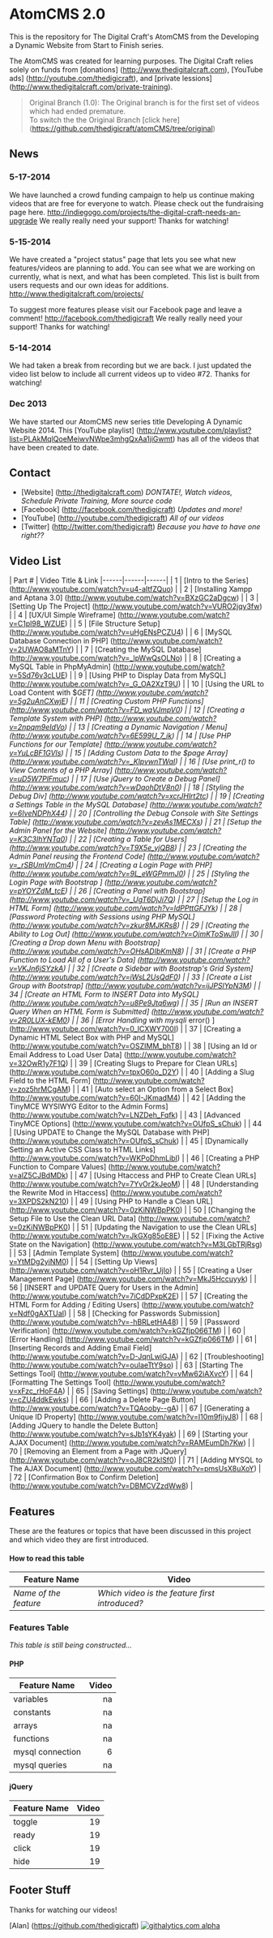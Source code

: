 AtomCMS 2.0
=========================


This is the repository for The Digital Craft's AtomCMS from the Developing a Dynamic Website from Start to Finish series.

The AtomCMS was created for learning purposes.  The Digital Craft relies solely on funds from [donations] (http://www.thedigitalcraft.com), [YouTube ads] (http://youtube.com/thedigicraft), and [private lessions] (http://www.thedigitalcraft.com/private-training).

> Original Branch (1.0):
> The Original branch is for the first set of videos which had ended premature.  
> To switch the the Original Branch [click here] (https://github.com/thedigicraft/atomCMS/tree/original)

## News

### 5-17-2014
We have launched a crowd funding campaign to help us continue making videos that are free for everyone to watch.  Please check out the fundraising page here.  http://indiegogo.com/projects/the-digital-craft-needs-an-upgrade We really really need your support! Thanks for watching!

### 5-15-2014
We have created a "project status" page that lets you see what new features/videos are planning to add.  You can see what we are working on currently, what is next, and what has been completed.  This list is built from users requests and our own ideas for additions. http://www.thedigitalcraft.com/projects/  

To suggest more features please visit our Facebook page and leave a comment! http://facebook.com/thedigicraft We really really need your support! Thanks for watching!

### 5-14-2014
We had taken a break from recording but we are back.  I just updated the video list below to include all current videos up to video #72. Thanks for watching!


### Dec 2013
We have started our AtomCMS new series title Developing A Dynamic Website 2014. This [YouTube playlist] (http://www.youtube.com/playlist?list=PLAkMqlQoeMeiwvNWpe3mhgQxAa1jiGwmt) has all of the videos that have been created to date.



## Contact
- [Website] (http://thedigitalcraft.com) _DONTATE!, Watch videos, Schedule Private Training, More source code_
- [Facebook] (http://facebook.com/thedigicraft) _Updates and more!_
- [YouTube] (http://youtube.com/thedigicraft) _All of our videos_
- [Twitter] (http://twitter.com/thedigicraft) _Because you have to have one right??_


Video List
---
| Part # | Video Title & Link
|------|------|------|
| 1 | [Intro to the Series] (http://www.youtube.com/watch?v=u4-aItfZQuo) |
| 2 | [Installing Xampp and Aptana 3.0] (http://www.youtube.com/watch?v=BXzGC2aDgcw) |
| 3 | [Setting Up The Project] (http://www.youtube.com/watch?v=VURO2jqy3fw) |
| 4 | [UX/UI Simple Wireframe]  (http://www.youtube.com/watch?v=C1pl98_WZUE) |
| 5 | [File Structure Setup]  (http://www.youtube.com/watch?v=uHgENsPCZU4) |
| 6 | [MySQL Database Connection in PHP] (http://www.youtube.com/watch?v=2UWAO8aMTnY) |
| 7 | [Creating the MySQL Database]  (http://www.youtube.com/watch?v=_lpWwQsOLNo) |
| 8 | [Creating a MySQL Table in PhpMyAdmin] (http://www.youtube.com/watch?v=5Sd76v3cLUE) |
| 9 | [Using PHP to Display Data from MySQL] (http://www.youtube.com/watch?v=_G_OA2XzT9U) |
| 10 | [Using the URL to Load Content with $_GET] (http://www.youtube.com/watch?v=5g2uAnCXwjE) |
| 11 | [Creating Custom PHP Functions] (http://www.youtube.com/watch?v=FD_wqVJmpV0) |
| 12 | [Creating a Template System with PHP] (http://www.youtube.com/watch?v=2npqm9eIdVo) |
| 13 | [Creating a Dynamic Navigation / Menu] (http://www.youtube.com/watch?v=6E599U_7_ik) |
| 14 | [Use PHP Functions for our Template] (http://www.youtube.com/watch?v=YuLcBF1GVls) |
| 15 | [Adding Custom Data to the $page Array] (http://www.youtube.com/watch?v=_KlpvwnTWaI) |
| 16 | [Use print_r() to View Contents of a PHP Array] (http://www.youtube.com/watch?v=uD5W7PlFmuc) |
| 17 | [Use jQuery to Create a Debug Panel] (http://www.youtube.com/watch?v=wDqohDtV8n0) |
| 18 | [Styling the Debug Div] (http://www.youtube.com/watch?v=xcrJHlrt2tc) |
| 19 | [Creating a Settings Table in the MySQL Database] (http://www.youtube.com/watch?v=6IveNDPhX44) |
| 20 | [Controlling the Debug Console with Site Settings Table] (http://www.youtube.com/watch?v=zevAs1MECXs) |
| 21 | [Setup the Admin Panel for the Website] (http://www.youtube.com/watch?v=K3C3IhYNTa0) |
| 22 | [Creating a Table for Users] (http://www.youtube.com/watch?v=T9X5e_yjQB8) |
| 23 | [Creating the Admin Panel reusing the Frontend Code] (http://www.youtube.com/watch?v=_rSBUmVmCm4) |
| 24 | [Creating a Login Page with PHP] (http://www.youtube.com/watch?v=9L_eWGPmmJ0) |
| 25 | [Styling the Login Page with Bootstrap ] (http://www.youtube.com/watch?v=pYOYZdM_tcE) |
| 26 | [Creating a Panel with Bootstrap] (http://www.youtube.com/watch?v=_UgT6DjJi7Q) |
| 27 | [Setup the Log in HTML Form] (http://www.youtube.com/watch?v=ldPPttGFJYk) |
| 28 | [Password Protecting with Sessions using PHP MySQL] (http://www.youtube.com/watch?v=zkur8MJKRs8) |
| 29 | [Creating the Ability to Log Out] (http://www.youtube.com/watch?v=OjmKToSwJlI) |
| 30 | [Creating a Drop down Menu with Bootstrap] (http://www.youtube.com/watch?v=OHsADIbKmN8) |
| 31 | [Create a PHP Function to Load All of a User's Data] (http://www.youtube.com/watch?v=VKJn6jSYzkA) |
| 32 | [Create a Sidebar with Bootstrap's Grid System] (http://www.youtube.com/watch?v=iWsL2UsQdF0) |
| 33 | [Create a List Group with Bootstrap] (http://www.youtube.com/watch?v=ijJPSlYpN3M) |
| 34 | [Create an HTML Form to INSERT Data into MySQL] (http://www.youtube.com/watch?v=u8Pe9Jtq6wg) |
| 35 | [Run an INSERT Query When an HTML Form is Submitted] (http://www.youtube.com/watch?v=2R0LUX-kEM0) |
| 36 | [Error Handling with mysqli_ error() ]  (http://www.youtube.com/watch?v=0_ICXWY700I) |
| 37 | [Creating a Dynamic HTML Select Box with PHP and MySQL] (http://www.youtube.com/watch?v=OSZIMM_bhT8) |
| 38 | [Using an Id or Email Address to Load User Data]  (http://www.youtube.com/watch?v=32OwR1y7F1Q) |
| 39 | [Creating Slugs to Prepare for Clean URLs] (http://www.youtube.com/watch?v=tpxO60o_D2Y) |
| 40 | [Adding a Slug Field to the HTML Form]  (http://www.youtube.com/watch?v=zoz5hrMCgAM) |
| 41 | [Auto select an Option from a Select Box]  (http://www.youtube.com/watch?v=60I-JKmadM4) |
| 42 | [Adding the TinyMCE WYSIWYG Editor to the Admin Forms]  (http://www.youtube.com/watch?v=LNZDeh_Fqfk) |
| 43 | [Advanced TinyMCE Options]  (http://www.youtube.com/watch?v=OUfpS_sChuk) |
| 44 | [Using UPDATE to Change the MySQL Database with PHP]  (http://www.youtube.com/watch?v=OUfpS_sChuk) |
| 45 | [Dynamically Setting an Active CSS Class to HTML Links]  (http://www.youtube.com/watch?v=WKPoDhmLibI) |
| 46 | [Creating a PHP Function to Compare Values]  (http://www.youtube.com/watch?v=alZ5CJBdMDk) |
| 47 | [Using Htaccess and PHP to Create Clean URLs]  (http://www.youtube.com/watch?v=7YvOr2kJeoM) |
| 48 | [Understanding the Rewrite Mod in Htaccess]  (http://www.youtube.com/watch?v=3XPDS2kN210) |
| 49 | [Using PHP to Handle a Clean URL]  (http://www.youtube.com/watch?v=0zKiNWBpPK0) |
| 50 | [Changing the Setup File to Use the Clean URL Data] (http://www.youtube.com/watch?v=0zKiNWBpPK0) |
| 51 | [Updating the Navigation to use the Clean URLs] (http://www.youtube.com/watch?v=JkGXg85oE8E) |
| 52 | [Fixing the Active State on the Navigation] (http://www.youtube.com/watch?v=M3LGbTRjRsg) |
| 53 | [Admin Template System] (http://www.youtube.com/watch?v=YtMDg2yiNM0) |
| 54 | [Setting Up Views] (http://www.youtube.com/watch?v=oH1Rvr_UjIo) |
| 55 | [Creating a User Management Page] (http://www.youtube.com/watch?v=MkJ5Hccuyyk) |
| 56 | [INSERT and UPDATE Query for Users in the Admin] (http://www.youtube.com/watch?v=7iCdDPxpK2E) |
| 57 | [Creating the HTML Form for Adding / Editing Users] (http://www.youtube.com/watch?v=Ndf0gAXTUaI) |
| 58 | [Checking for Passwords Submission] (http://www.youtube.com/watch?v=-hBRLetHA48) |
| 59 | [Password Verification] (http://www.youtube.com/watch?v=kGZfjp066TM) |
| 60 | [Error Handling] (http://www.youtube.com/watch?v=kGZfjp066TM) |
| 61 | [Inserting Records and Adding Email Field] (http://www.youtube.com/watch?v=D-JqnLwiGJA) |
| 62 | [Troubleshooting] (http://www.youtube.com/watch?v=ouIaeTtY9so) |
| 63 | [Starting The Settings Tool] (http://www.youtube.com/watch?v=vMw62iAXvcY) |
| 64 | [Formatting The Settings Tool] (http://www.youtube.com/watch?v=xFzc_rHoF4A) |
| 65 | [Saving Settings] (http://www.youtube.com/watch?v=cZU4ddkEwks) |
| 66 | [Adding a Delete Page Button] (http://www.youtube.com/watch?v=TQAooby--gA) |
| 67 | [Generating a Unique ID Property] (http://www.youtube.com/watch?v=I10m9fjiyJ8) |
| 68 | [Adding JQuery to handle the Delete Button] (http://www.youtube.com/watch?v=sJb1sYK4yak) |
| 69 | [Starting your AJAX Document] (http://www.youtube.com/watch?v=RAMEumDh7Kw) |
| 70 | [Removing an Element from a Page with JQuery] (http://www.youtube.com/watch?v=oJ8CR2klSf0) |
| 71 | [Adding MYSQL to The AJAX Document] (http://www.youtube.com/watch?v=pmsUsX8uXoY) |
| 72 | [Confirmation Box to Confirm Deletion] (http://www.youtube.com/watch?v=DBMCVZzdWw8) |


Features
---

These are the features or topics that have been discussed in this project and which video they are first introduced.

#### How to read this table
| Feature Name | Video |
|--------------|-------|
| _Name of the feature_ | _Which video is the feature first introduced?_ |

### Features Table
_This table is still being constructed..._

#### PHP
| Feature Name | Video	|
|---|---:|
|variables|na|
|constants|na|
|arrays|na|
|functions|na|
|mysql connection|6|
|mysql queries|na|


#### jQuery
| Feature Name | Video	|
|---|---:|
|toggle|19|
|ready|19|
|click|19|
|hide|19|


Footer Stuff
---

Thanks for watching our videos!

[Alan] (https://github.com/thedigicraft)
[![githalytics.com alpha](https://cruel-carlota.pagodabox.com/03cd67ef130516d3db484c290603fba7 "githalytics.com")](http://githalytics.com/thedigicraft/atomCMS)
